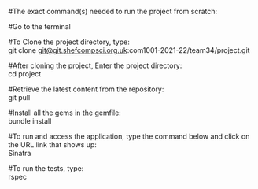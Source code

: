 #The exact command(s) needed to run the project from scratch:

#Go to the terminal

#To Clone the project directory, type:        
git clone git@git.shefcompsci.org.uk:com1001-2021-22/team34/project.git

#After cloning the project, Enter the project directory:        
cd project

#Retrieve the latest content from the repository:        
git pull

#Install all the gems in the gemfile:        
bundle install

#To run and access the application, type the command below and click on the URL link that shows up:        
Sinatra

#To run the tests, type:        
rspec
   
